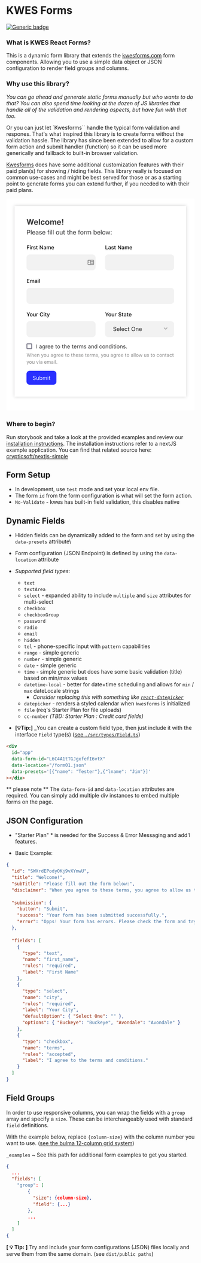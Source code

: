 # KWES Forms

[![Generic badge](https://img.shields.io/badge/development-v0.2.0-<COLOR>.svg)](https://shields.io/)

### What is KWES React Forms?
This is a dynamic form library that extends the [kwesforms.com](https://kwesforms.com/docs/v2/form-components) form components. Allowing you to use a simple data object or JSON configuration to render field groups and columns.

### Why use this library?
_You can go ahead and generate static forms manually but who wants to do that?_
_You can also spend time looking at the dozen of JS libraries that handle all of the validation and rendering aspects, but have fun with that too._

Or you can just let `Kwesforms`` handle the typical form validation and respones. That's what inspired this library is to create forms without the validation hassle. The library has since been extended to allow for a custom form action and submit handler (function) so it can be used more generically and fallback to built-in browser validation.

[Kwesforms](https://kwesforms.com/pricing) does have some additional customization features with their paid plan(s) for showing / hiding fields. This library really is focused on common use-cases and might be best served for those or as a starting point to generate forms you can extend further, if you needed to with their paid plans.

![Screenshot](./screenshot.png?raw=true 'Form Demo')

### Where to begin?
Run storybook and take a look at the provided examples and review our [installation instructions](https://kwesforms-react-docs.vercel.app/docs/installation).
The installation instructions refer to a nextJS example application. You can find that related source here:
[crypticsoft/nextjs-simple](https://github.com/crypticsoft/nextjs-simple)

## Form Setup

- In development, use `test` mode and set your local env file.
- The form `id` from the form configuration is what will set the form action.
- `No-Validate` - kwes has built-in field validation, this disables native

## Dynamic Fields

- Hidden fields can be dynamically added to the form and set by using the `data-presets` attribute\
- Form configuration (JSON Endpoint) is defined by using the `data-location` attribute
- _Supported field types_:

  - `text`
  - `textArea`
  - `select` - expanded ability to include `multiple` and `size` attributes for multi-select
  - `checkbox`
  - `checkboxGroup`
  - `password`
  - `radio`
  - `email`
  - `hidden`
  - `tel` - phone-specific input with `pattern` capabilities
  - `range` - simple generic
  - `number` - simple generic
  - `date` - simple generic
  - `time` - simple generic but does have some basic validation (title) based on min/max values
  - `datetime-local` - better for date+time scheduling and allows for `min` / `max` dateLocale strings
    - _Consider replacing this with something like [`react-datepicker`](https://reactdatepicker.com/#example-custom-time-class-name)_
  - `datepicker` - renders a styled calendar when `kwesforms` is initialized
  - `file` (req's Starter Plan for file uploads)
  - `cc-number` _(TBD: Starter Plan : Credit card fields)_

- **[💡Tip:]** _You can create a custom field type, then just include it with the interface `Field` type(s) ([see `./src/types/Field.ts`](./src/types/Field.ts))

```HTML
<div
  id="app"
  data-form-id="L6C4A1tTGJgxfefI6vtX"
  data-location="/form01.json"
  data-presets='[{"name": "Tester"},{"lname": "Jim"}]'
></div>
```
** please note ** The `data-form-id` and `data-location` attributes are required. You can simply add multiple div instances to embed multiple forms on the page.

## JSON Configuration
* "Starter Plan" * is needed for the Success & Error Messaging and add'l features.

- Basic Example:

```JSON
{
  "id": "SWXrdEPodyOKj9vXYmwU",
  "title": "Welcome!",
  "subTitle": "Please fill out the form below:",
  "disclaimer": "When you agree to these terms, you agree to allow us to contact you via email.",

  "submission": {
    "button": "Submit",
    "success": "Your form has been submitted successfully.",
    "error": "Opps! Your form has errors. Please check the form and try again."
  },

  "fields": [
    {
      "type": "text",
      "name": "first_name",
      "rules": "required",
      "label": "First Name"
    },
    {
      "type": "select",
      "name": "city",
      "rules": "required",
      "label": "Your City",
      "defaultOption": { "Select One": "" },
      "options": { "Buckeye": "Buckeye", "Avondale": "Avondale" }
    },
    {
      "type": "checkbox",
      "name": "terms",
      "rules": "accepted",
      "label": "I agree to the terms and conditions."
    }
  ]
}
```

## Field Groups

In order to use responsive columns, you can wrap the fields with a `group` array and specify a `size`. These can be interchangeably used with standard `field` definitions.

With the example below, replace `{column-size}` with the column number you want to use. ([see the bulma 12-column grid system](https://bulma.io/documentation/columns/sizes/#12-columns-system))

`_examples` ~ See this path for additional form examples to get you started.

```JSON
{
  ...
  "fields": [
    "group": [
        {
          "size": {column-size},
          "field": {...}
        },
        ...
    ]
  ]
{
```

**[ 💡 Tip: ]** Try and include your form configurations (JSON) files locally and serve them from the same domain. (see `dist/public paths`)

